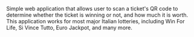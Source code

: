 Simple web application that allows user to scan a ticket's QR code to determine whether the ticket is winning or not, and how much it is worth.
This application works for most major Italian lotteries, including Win For Life, Si Vince Tutto, Euro Jackpot, and many more.
